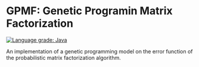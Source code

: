 # GPMF: Genetic Programin Matrix Factorization

[![Language grade: Java](https://img.shields.io/lgtm/grade/java/g/diegoperezl/gpmf.svg?logo=lgtm&logoWidth=18)](https://lgtm.com/projects/g/diegoperezl/gpmf/context:java)

An implementation of a genetic programming model on the error function of the probabilistic matrix factorization algorithm.
